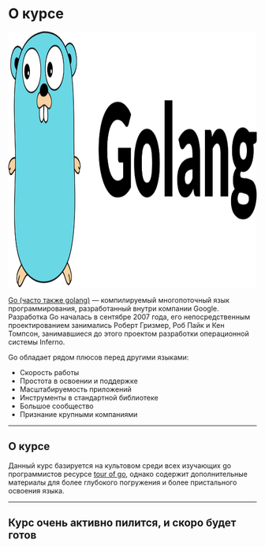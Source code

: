 # О курсе


<p align="center">
  <img width="520px" height="520px" src="go.png" alt="logo"/>
</p>


[Go (часто также golang)](https://go.dev) — компилируемый многопоточный язык программирования, разработанный внутри компании Google. Разработка Go началась в сентябре 2007 года, его непосредственным проектированием занимались Роберт Гризмер, Роб Пайк и Кен Томпсон, занимавшиеся до этого проектом разработки операционной системы Inferno.

Go обладает рядом плюсов перед другими языками:

- Скорость работы
- Простота в освоении и поддержке
- Масштабируемость приложений
- Инструменты в стандартной библиотеке
- Большое сообщество
- Признание крупными компаниями

---

## О курсе

Данный курс базируется на культовом среди всех изучающих go программистов ресурсе [tour of go](https://go.dev/tour/welcome/1), однако содержит дополнительные материалы для более глубокого погружения и более пристального освоения языка.

---

## Курс очень активно пилится, и скоро будет готов